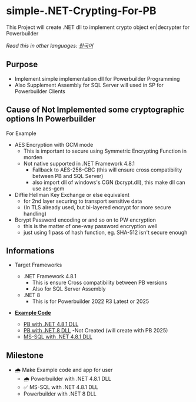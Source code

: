 # simple-.NET-Crypting-For-PB
This Project will create .NET dll to implement crypto object en|decrypter for Powerbuilder

*Read this in other languages: [한국어](README.ko.md)*

## Purpose
- Implement simple implementation dll for Powerbuilder Programming
- Also Supplement Assembly for SQL Server will used in SP for Powerbuilder Clients

## Cause of Not Implemented some cryptographic options In Powerbuilder
For Example
- AES Encryption with GCM mode
  - This is important to secure using Symmetric Encrypting Function in morden
  - Not native supported in .NET Framework 4.8.1
    - Fallback to AES-256-CBC (this will ensure cross compatibility between PB and SQL Server)
    - also import dll of windows's CGN (bcrypt.dll), this make dll can use aes-gcm
- Diffie Hellman Key Exchange or else equivalent
  - for 2nd layer securing to transport sensitive data 
  - (In TLS already used, but bi-layered encrypt for more secure handling)
- Bcrypt Password encoding or and so on to PW encryption
  - this is the matter of one-way password encryption well
  - just using 1 pass of hash function, eg. SHA-512 isn't secure enough

## Informations
- Target Frameworks
  - .NET Framework 4.8.1
    - This is ensure Cross compatibility between PB versions
    - Also for SQL Server Assembly
  - .NET 8
    - This is for Powerbuilder 2022 R3 Latest or 2025

- **[Example Code](https://github.com/yuseok-kim-edushare/simple-.net-Crypting-For-PowerBuilder/tree/main/Examples)**
  - [PB with .NET 4.8.1 DLL](https://github.com/yuseok-kim-edushare/simple-.net-Crypting-For-PowerBuilder/tree/main/Examples/Powerbuilder-Net%204.8)
  - [PB with .NET 8 DLL](https://github.com/yuseok-kim-edushare/simple-.net-Crypting-For-PowerBuilder/tree/main/Examples/Powerbuilder-Net%208) -Not Created (will create with PB 2025)
  - [MS-SQL with .NET 4.8.1 DLL](https://github.com/yuseok-kim-edushare/simple-.net-Crypting-For-PowerBuilder/tree/main/Examples/MS-SQL-Net%204.8)

  
## Milestone

- 🌧️ Make Example code and app for user
  - 🌧️ Powerbuilder with .NET 4.8.1 DLL
  - ✅ MS-SQL with .NET 4.8.1 DLL
  - Powerbuilder with .NET 8 DLL



